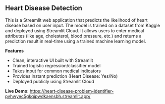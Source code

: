 ## Heart Disease Detection

This is a Streamlit web application that predicts the likelihood of heart disease based on user input. The model is trained on a dataset from Kaggle and deployed using Streamlit Cloud. It allows users to enter medical attributes (like age, cholesterol, blood pressure, etc.) and returns a prediction result in real-time using a trained machine learning model.

**Features**
- Clean, interactive UI built with Streamlit
- Trained logistic regression/classifier model
- Takes input for common medical indicators
- Provides instant prediction (Heart Disease: Yes/No)
- Deployed publicly using Streamlit Cloud

**Live Demo**: https://heart-disease-problem-identifier-pvhwyec5gkqjpwdkaensbh.streamlit.app/
